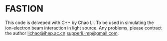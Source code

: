 # FASTION
This code is delveped with C++ by Chao Li.
To be used in simulating the ion-electron beam interaction in light source.
Any problems, please contract the author lichao@ihep.ac.cn supperli.imp@gmail.com.

